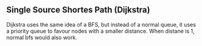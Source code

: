 ## Single Source Shortes Path (Dijkstra)
Dijkstra uses the same idea of a BFS, but instead of a normal queue, it uses a priority queue to favour nodes with a smaller distance.
When distane is 1, normal bfs would also work.
